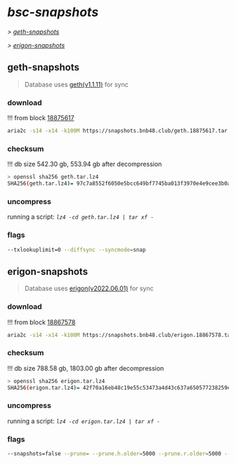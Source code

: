 # *bsc-snapshots*


*\> [geth-snapshots](#geth-snapshots)*

*\> [erigon-snapshots](#erigon-snapshots)*


## geth-snapshots


> Database uses [geth(v1.1.11)](https://github.com/bnb-chain/bsc/releases/tag/v1.1.11) for sync


### download

<!-- begin_geth -->

!!! from block [18875617](https://bscscan.com/block/18875617)
```bash
aria2c -s14 -x14 -k100M https://snapshots.bnb48.club/geth.18875617.tar.lz4 -o geth.tar.lz4
```


### checksum


!!! db size 542.30 gb, 553.94 gb after decompression
```bash
> openssl sha256 geth.tar.lz4
SHA256(geth.tar.lz4)= 97c7a8552f6050e5bcc649bf7745ba013f3970e4e9cee3b0a2fb0c32e27b21d2
```

<!-- end_geth -->

### uncompress


running a script: _`lz4 -cd geth.tar.lz4 | tar xf -`_


### flags


```bash
--txlookuplimit=0 --diffsync --syncmode=snap
```


## erigon-snapshots


> Database uses [erigon(v2022.06.01)](https://github.com/ledgerwatch/erigon/releases/tag/v2022.06.01) for sync


### download

<!-- begin_erigon -->

!!! from block [18867578](https://bscscan.com/block/18867578)
```bash
aria2c -s14 -x14 -k100M https://snapshots.bnb48.club/erigon.18867578.tar.lz4 -o erigon.tar.lz4
```


### checksum


!!! db size 788.58 gb, 1803.00 gb after decompression
```bash
> openssl sha256 erigon.tar.lz4
SHA256(erigon.tar.lz4)= 42f70a16eb48c19e55c53473a4d43c637a650577238259e58118fb3c8cee9643
```

<!-- end_erigon -->

### uncompress


running a script: _`lz4 -cd erigon.tar.lz4 | tar xf -`_


### flags


```bash
--snapshots=false --prune= --prune.h.older=5000 --prune.r.older=5000 --prune.t.older=5000 --prune.c.older=5000
```
